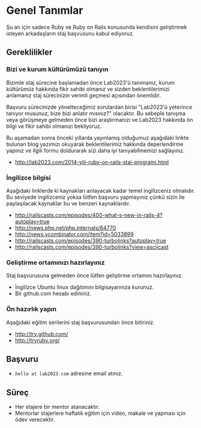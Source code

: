 # Genel Tanımlar

Şu an için sadece Ruby ve Ruby on Rails konusunda kendisini geliştirmek isteyen arkadaşların staj başvusunu kabul ediyoruz.

## Gereklilikler

### Bizi ve kurum kültürümüzü tanıyın
Bizimle staj sürecine başlamadan önce Lab2023'ü tanımanız, kurum kültürümüz hakkında fikir sahibi olmanız ve sizden beklentilerimizi anlamanız staj sürecinizin verimli geçmesi açısından önemlidir. 

Başvuru sürecinizde yönelteceğimiz sorulardan birisi "Lab2023'ü yeterince tanıyor musunuz, bize bizi anlatır mısınız?" olacaktır. Bu sebeple  tanışma veya görüşmeye gelmeden önce bizi araştırmanızı ve Lab2023 hakkında ön bilgi ve fikir sahibi olmanızı bekliyoruz.

Bu aşamadan sonra önceki yıllarda yayınlamış olduğumuz aşağıdaki linkte bulunan blog yazımızı okuyarak beklentilerimiz hakkında deperlendirme yapınız ve ilgili formu doldurarak sizi daha iyi tanıyabilmemizi sağlayınız.

* http://lab2023.com/2014-yili-ruby-on-rails-staj-programi.html

### İngilizce bilgisi

Aşağıdaki linklerde ki kaynakları anlayacak kadar temel ingilizceniz olmalıdır. Bu seviyede ingilizceniz yoksa lütfen başvuru yapmayınız çünkü sizin ile paylaşılacak kaynaklar bu ve benzeri kaynaklardır.

* http://railscasts.com/episodes/400-what-s-new-in-rails-4?autoplay=true
* http://news.php.net/php.internals/64770
* http://news.ycombinator.com/item?id=5033899
* http://railscasts.com/episodes/390-turbolinks?autoplay=true
* http://railscasts.com/episodes/390-turbolinks?view=asciicast

### Geliştirme ortamınızı hazırlayınız

Staj başvurusuna gelmeden önce lütfen geliştirme ortamını hazırlayınız.

* İngilizce Ubuntu linux dağıtımını bilgisayarınıza kurunuz.
* Bir github.com hesabı edininiz.

### Ön hazırlık yapın

Aşağıdaki eğitim serilerini staj başvurusundan önce bitiriniz.

* http://try.github.com/
* http://tryruby.org/

## Başvuru

* `hello at lab2023.com` adresine email atınız.

## Süreç

* Her stajere bir mentor atanacaktır. 
* Mentorlar stajerlere haftalık eğitim için video, makale ve yapması için ödev verecektir.
